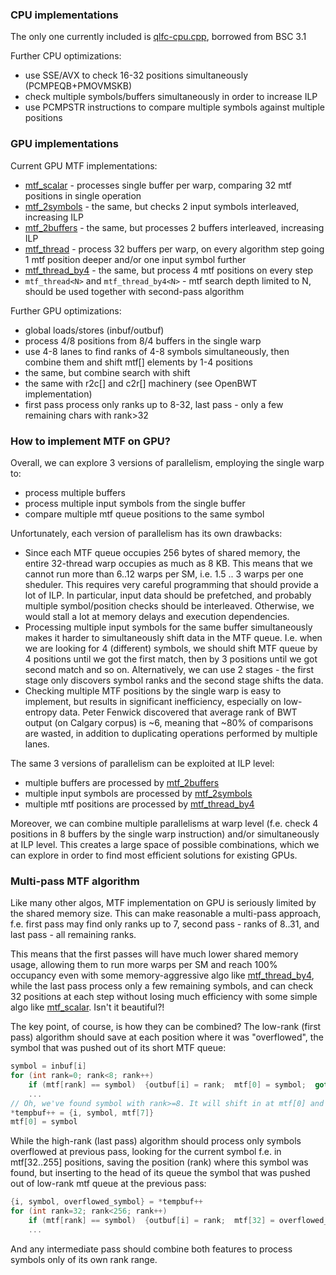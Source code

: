 [qlfc-cpu.cpp]:   https://github.com/Bulat-Ziganshin/Compression-Research/blob/master/mtf/qlfc-cpu.cpp
[mtf_thread]:     https://github.com/Bulat-Ziganshin/Compression-Research/blob/master/mtf/mtf_thread.cu
[mtf_thread_by4]: https://github.com/Bulat-Ziganshin/Compression-Research/blob/master/mtf/mtf_thread_by4.cu
[mtf_scalar]:     https://github.com/Bulat-Ziganshin/Compression-Research/blob/master/mtf/mtf_scalar.cu
[mtf_2symbols]:   https://github.com/Bulat-Ziganshin/Compression-Research/blob/master/mtf/mtf_2symbols.cu
[mtf_2buffers]:   https://github.com/Bulat-Ziganshin/Compression-Research/blob/master/mtf/mtf_2buffers.cu


### CPU implementations

The only one currently included is [qlfc-cpu.cpp], borrowed from BSC 3.1

Further CPU optimizations:
* use SSE/AVX to check 16-32 positions simultaneously (PCMPEQB+PMOVMSKB)
* check multiple symbols/buffers simultaneously in order to increase ILP
* use PCMPSTR instructions to compare multiple symbols against multiple positions


### GPU implementations

Current GPU MTF implementations:
* [mtf_scalar] - processes single buffer per warp, comparing 32 mtf positions in single operation
* [mtf_2symbols] - the same, but checks 2 input symbols interleaved, increasing ILP
* [mtf_2buffers] - the same, but processes 2 buffers interleaved, increasing ILP
* [mtf_thread] - process 32 buffers per warp, on every algorithm step going 1 mtf position deeper and/or one input symbol further
* [mtf_thread_by4] - the same, but process 4 mtf positions on every step
* `mtf_thread<N>` and `mtf_thread_by4<N>` - mtf search depth limited to N, should be used together with second-pass algorithm

Further GPU optimizations:
* global loads/stores (inbuf/outbuf)
* process 4/8 positions from 8/4 buffers in the single warp
* use 4-8 lanes to find ranks of 4-8 symbols simultaneously, then combine them and shift mtf[] elements by 1-4 positions
* the same, but combine search with shift
* the same with r2c[] and c2r[] machinery (see OpenBWT implementation)
* first pass process only ranks up to 8-32, last pass - only a few remaining chars with rank>32


### How to implement MTF on GPU?

Overall, we can explore 3 versions of parallelism, employing the single warp to:
* process multiple buffers
* process multiple input symbols from the single buffer
* compare multiple mtf queue positions to the same symbol

Unfortunately, each version of parallelism has its own drawbacks:
* Since each MTF queue occupies 256 bytes of shared memory, the entire 32-thread warp occupies as much as 8 KB.
This means that we cannot run more than 6..12 warps per SM, i.e. 1.5 .. 3 warps per one sheduler.
This requires very careful programming that should provide a lot of ILP.
In particular, input data should be prefetched, and probably multiple symbol/position checks should be interleaved.
Otherwise, we would stall a lot at memory delays and execution dependencies.
* Processing multiple input symbols for the same buffer simultaneously makes it harder to simultaneously shift data
in the MTF queue. I.e. when we are looking for 4 (different) symbols, we should shift MTF queue by 4 positions until we got
the first match, then by 3 positions until we got second match and so on. Alternatively, we can use 2 stages - the first stage
only discovers symbol ranks and the second stage shifts the data.
* Checking multiple MTF positions by the single warp is easy to implement, but results in significant inefficiency,
especially on low-entropy data. Peter Fenwick discovered that average rank of BWT output (on Calgary corpus) is ~6,
meaning that ~80% of comparisons are wasted, in addition to duplicating operations performed by multiple lanes.

The same 3 versions of parallelism can be exploited at ILP level:
* multiple buffers are processed by [mtf_2buffers]
* multiple input symbols are processed by [mtf_2symbols]
* multiple mtf positions are processed by [mtf_thread_by4]

Moreover, we can combine multiple parallelisms at warp level (f.e. check 4 positions in 8 buffers by the single warp instruction)
and/or simultaneously at ILP level. This creates a large space of possible combinations, which we can explore
in order to find most efficient solutions for existing GPUs.


### Multi-pass MTF algorithm

Like many other algos, MTF implementation on GPU is seriously limited by the shared memory size.
This can make reasonable a multi-pass approach, f.e. first pass may find only ranks up to 7,
second pass - ranks of 8..31, and last pass - all remaining ranks.

This means that the first passes will have much lower shared memory usage, allowing them to run more warps per SM
and reach 100% occupancy even with some memory-aggressive algo like [mtf_thread_by4],
while the last pass process only a few remaining symbols, and can check 32 positions at each step without losing much efficiency
with some simple algo like [mtf_scalar]. Isn't it beautiful?!

The key point, of course, is how they can be combined? The low-rank (first pass) algorithm should save at each position
where it was "overflowed", the symbol that was pushed out of its short MTF queue:
```C
symbol = inbuf[i]
for (int rank=0; rank<8; rank++)
    if (mtf[rank] == symbol)  {outbuf[i] = rank;  mtf[0] = symbol;  goto next_symbol;}
    ...
// Oh, we've found symbol with rank>=8. It will shift in at mtf[0] and mtf[7] are going to leave the queue.
*tempbuf++ = {i, symbol, mtf[7]}
mtf[0] = symbol
```

While the high-rank (last pass) algorithm should process only symbols overflowed at previous pass, looking for the current
symbol f.e. in mtf[32..255] positions, saving the position (rank) where this symbol was found, but inserting to the head
of its queue the symbol that was pushed out of low-rank mtf queue at the previous pass:
```C
{i, symbol, overflowed_symbol} = *tempbuf++
for (int rank=32; rank<256; rank++)
    if (mtf[rank] == symbol)  {outbuf[i] = rank;  mtf[32] = overflowed_symbol;  goto next_symbol;}
    ...
```

And any intermediate pass should combine both features to process symbols only of its own rank range.
